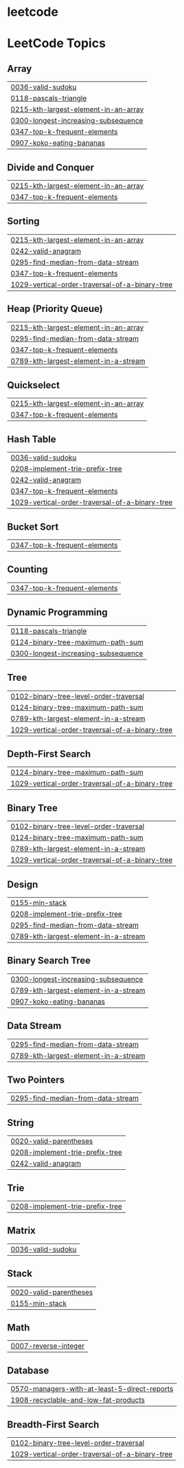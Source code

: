 # leetcode
<!---LeetCode Topics Start-->
# LeetCode Topics
## Array
|  |
| ------- |
| [0036-valid-sudoku](https://github.com/cjaradhye/leetcode/tree/master/0036-valid-sudoku) |
| [0118-pascals-triangle](https://github.com/cjaradhye/leetcode/tree/master/0118-pascals-triangle) |
| [0215-kth-largest-element-in-an-array](https://github.com/cjaradhye/leetcode/tree/master/0215-kth-largest-element-in-an-array) |
| [0300-longest-increasing-subsequence](https://github.com/cjaradhye/leetcode/tree/master/0300-longest-increasing-subsequence) |
| [0347-top-k-frequent-elements](https://github.com/cjaradhye/leetcode/tree/master/0347-top-k-frequent-elements) |
| [0907-koko-eating-bananas](https://github.com/cjaradhye/leetcode/tree/master/0907-koko-eating-bananas) |
## Divide and Conquer
|  |
| ------- |
| [0215-kth-largest-element-in-an-array](https://github.com/cjaradhye/leetcode/tree/master/0215-kth-largest-element-in-an-array) |
| [0347-top-k-frequent-elements](https://github.com/cjaradhye/leetcode/tree/master/0347-top-k-frequent-elements) |
## Sorting
|  |
| ------- |
| [0215-kth-largest-element-in-an-array](https://github.com/cjaradhye/leetcode/tree/master/0215-kth-largest-element-in-an-array) |
| [0242-valid-anagram](https://github.com/cjaradhye/leetcode/tree/master/0242-valid-anagram) |
| [0295-find-median-from-data-stream](https://github.com/cjaradhye/leetcode/tree/master/0295-find-median-from-data-stream) |
| [0347-top-k-frequent-elements](https://github.com/cjaradhye/leetcode/tree/master/0347-top-k-frequent-elements) |
| [1029-vertical-order-traversal-of-a-binary-tree](https://github.com/cjaradhye/leetcode/tree/master/1029-vertical-order-traversal-of-a-binary-tree) |
## Heap (Priority Queue)
|  |
| ------- |
| [0215-kth-largest-element-in-an-array](https://github.com/cjaradhye/leetcode/tree/master/0215-kth-largest-element-in-an-array) |
| [0295-find-median-from-data-stream](https://github.com/cjaradhye/leetcode/tree/master/0295-find-median-from-data-stream) |
| [0347-top-k-frequent-elements](https://github.com/cjaradhye/leetcode/tree/master/0347-top-k-frequent-elements) |
| [0789-kth-largest-element-in-a-stream](https://github.com/cjaradhye/leetcode/tree/master/0789-kth-largest-element-in-a-stream) |
## Quickselect
|  |
| ------- |
| [0215-kth-largest-element-in-an-array](https://github.com/cjaradhye/leetcode/tree/master/0215-kth-largest-element-in-an-array) |
| [0347-top-k-frequent-elements](https://github.com/cjaradhye/leetcode/tree/master/0347-top-k-frequent-elements) |
## Hash Table
|  |
| ------- |
| [0036-valid-sudoku](https://github.com/cjaradhye/leetcode/tree/master/0036-valid-sudoku) |
| [0208-implement-trie-prefix-tree](https://github.com/cjaradhye/leetcode/tree/master/0208-implement-trie-prefix-tree) |
| [0242-valid-anagram](https://github.com/cjaradhye/leetcode/tree/master/0242-valid-anagram) |
| [0347-top-k-frequent-elements](https://github.com/cjaradhye/leetcode/tree/master/0347-top-k-frequent-elements) |
| [1029-vertical-order-traversal-of-a-binary-tree](https://github.com/cjaradhye/leetcode/tree/master/1029-vertical-order-traversal-of-a-binary-tree) |
## Bucket Sort
|  |
| ------- |
| [0347-top-k-frequent-elements](https://github.com/cjaradhye/leetcode/tree/master/0347-top-k-frequent-elements) |
## Counting
|  |
| ------- |
| [0347-top-k-frequent-elements](https://github.com/cjaradhye/leetcode/tree/master/0347-top-k-frequent-elements) |
## Dynamic Programming
|  |
| ------- |
| [0118-pascals-triangle](https://github.com/cjaradhye/leetcode/tree/master/0118-pascals-triangle) |
| [0124-binary-tree-maximum-path-sum](https://github.com/cjaradhye/leetcode/tree/master/0124-binary-tree-maximum-path-sum) |
| [0300-longest-increasing-subsequence](https://github.com/cjaradhye/leetcode/tree/master/0300-longest-increasing-subsequence) |
## Tree
|  |
| ------- |
| [0102-binary-tree-level-order-traversal](https://github.com/cjaradhye/leetcode/tree/master/0102-binary-tree-level-order-traversal) |
| [0124-binary-tree-maximum-path-sum](https://github.com/cjaradhye/leetcode/tree/master/0124-binary-tree-maximum-path-sum) |
| [0789-kth-largest-element-in-a-stream](https://github.com/cjaradhye/leetcode/tree/master/0789-kth-largest-element-in-a-stream) |
| [1029-vertical-order-traversal-of-a-binary-tree](https://github.com/cjaradhye/leetcode/tree/master/1029-vertical-order-traversal-of-a-binary-tree) |
## Depth-First Search
|  |
| ------- |
| [0124-binary-tree-maximum-path-sum](https://github.com/cjaradhye/leetcode/tree/master/0124-binary-tree-maximum-path-sum) |
| [1029-vertical-order-traversal-of-a-binary-tree](https://github.com/cjaradhye/leetcode/tree/master/1029-vertical-order-traversal-of-a-binary-tree) |
## Binary Tree
|  |
| ------- |
| [0102-binary-tree-level-order-traversal](https://github.com/cjaradhye/leetcode/tree/master/0102-binary-tree-level-order-traversal) |
| [0124-binary-tree-maximum-path-sum](https://github.com/cjaradhye/leetcode/tree/master/0124-binary-tree-maximum-path-sum) |
| [0789-kth-largest-element-in-a-stream](https://github.com/cjaradhye/leetcode/tree/master/0789-kth-largest-element-in-a-stream) |
| [1029-vertical-order-traversal-of-a-binary-tree](https://github.com/cjaradhye/leetcode/tree/master/1029-vertical-order-traversal-of-a-binary-tree) |
## Design
|  |
| ------- |
| [0155-min-stack](https://github.com/cjaradhye/leetcode/tree/master/0155-min-stack) |
| [0208-implement-trie-prefix-tree](https://github.com/cjaradhye/leetcode/tree/master/0208-implement-trie-prefix-tree) |
| [0295-find-median-from-data-stream](https://github.com/cjaradhye/leetcode/tree/master/0295-find-median-from-data-stream) |
| [0789-kth-largest-element-in-a-stream](https://github.com/cjaradhye/leetcode/tree/master/0789-kth-largest-element-in-a-stream) |
## Binary Search Tree
|  |
| ------- |
| [0300-longest-increasing-subsequence](https://github.com/cjaradhye/leetcode/tree/master/0300-longest-increasing-subsequence) |
| [0789-kth-largest-element-in-a-stream](https://github.com/cjaradhye/leetcode/tree/master/0789-kth-largest-element-in-a-stream) |
| [0907-koko-eating-bananas](https://github.com/cjaradhye/leetcode/tree/master/0907-koko-eating-bananas) |
## Data Stream
|  |
| ------- |
| [0295-find-median-from-data-stream](https://github.com/cjaradhye/leetcode/tree/master/0295-find-median-from-data-stream) |
| [0789-kth-largest-element-in-a-stream](https://github.com/cjaradhye/leetcode/tree/master/0789-kth-largest-element-in-a-stream) |
## Two Pointers
|  |
| ------- |
| [0295-find-median-from-data-stream](https://github.com/cjaradhye/leetcode/tree/master/0295-find-median-from-data-stream) |
## String
|  |
| ------- |
| [0020-valid-parentheses](https://github.com/cjaradhye/leetcode/tree/master/0020-valid-parentheses) |
| [0208-implement-trie-prefix-tree](https://github.com/cjaradhye/leetcode/tree/master/0208-implement-trie-prefix-tree) |
| [0242-valid-anagram](https://github.com/cjaradhye/leetcode/tree/master/0242-valid-anagram) |
## Trie
|  |
| ------- |
| [0208-implement-trie-prefix-tree](https://github.com/cjaradhye/leetcode/tree/master/0208-implement-trie-prefix-tree) |
## Matrix
|  |
| ------- |
| [0036-valid-sudoku](https://github.com/cjaradhye/leetcode/tree/master/0036-valid-sudoku) |
## Stack
|  |
| ------- |
| [0020-valid-parentheses](https://github.com/cjaradhye/leetcode/tree/master/0020-valid-parentheses) |
| [0155-min-stack](https://github.com/cjaradhye/leetcode/tree/master/0155-min-stack) |
## Math
|  |
| ------- |
| [0007-reverse-integer](https://github.com/cjaradhye/leetcode/tree/master/0007-reverse-integer) |
## Database
|  |
| ------- |
| [0570-managers-with-at-least-5-direct-reports](https://github.com/cjaradhye/leetcode/tree/master/0570-managers-with-at-least-5-direct-reports) |
| [1908-recyclable-and-low-fat-products](https://github.com/cjaradhye/leetcode/tree/master/1908-recyclable-and-low-fat-products) |
## Breadth-First Search
|  |
| ------- |
| [0102-binary-tree-level-order-traversal](https://github.com/cjaradhye/leetcode/tree/master/0102-binary-tree-level-order-traversal) |
| [1029-vertical-order-traversal-of-a-binary-tree](https://github.com/cjaradhye/leetcode/tree/master/1029-vertical-order-traversal-of-a-binary-tree) |
<!---LeetCode Topics End-->